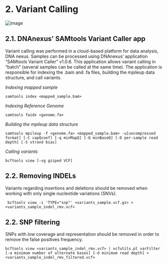 
# 2. Variant Calling

![image](https://user-images.githubusercontent.com/64896369/122931392-c2017d80-d364-11eb-8bd4-df5c0b053ecd.png)


## 2.1. DNAnexus' SAMtools Variant Caller app

Variant calling was performed in a cloud-based platform for data analysis, DNA nexus.
Samples can be processed using DNAnexus’ application “SAMtools Variant Caller” v1.0.6. This application allows variant calling in “batch” (several samples can be called at the same time). The application is responsible for indexing the .bam and .fa files, building the mpileup data structure, and call variants.

_Indexing mapped sample_

```
samtools index <mapped_sample.bam>
```

_Indexing Reference Genome_

```
samtools faidx <genome.fa>
```

_Building the mpileup data structure_

```
samtools mpileup -f <genome.fa> <mapped_sample.bam> -u[uncompressed format] [-C capQcoef] [-q minMapQ] [-Q minBaseQ] [-D per-sample read depth] [-S strand bias]
```

_Calling variants_

```
bcftools view [-vg gziped VCF] 
```

## 2.2. Removing INDELs

Variants regarding insertions and deletions should be removed when working with only single nucleotide variations (SNVs).

```
 bcftools view -i 'TYPE="snp"' <variants_sample.vcf.gz> > <variants_sample_indel_rmv.vcf>
```

## 2.2. SNP filtering

SNPs with low coverage and representation should be removed in order to remove the false positives frequency.

```
bcftools view <variants_sample_indel_rmv.vcf> | vcfutils.pl varFilter [-a minimum number of alternate bases] [-d minimum read depth] > <variants_sample_indel_rmv_filtered.vcf>
```

